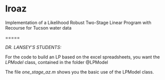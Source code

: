 lroaz
=====

Implementation of a Likelihood Robust Two-Stage Linear Program with Recourse for Tucson water data

=====

*DR. LANSEY'S STUDENTS:*

For the code to build an LP based on the excel spreadsheets, you want the *LPModel* class, contained in the folder @LPModel

The file *one_stage_az.m* shows you the basic use of the LPModel class.
